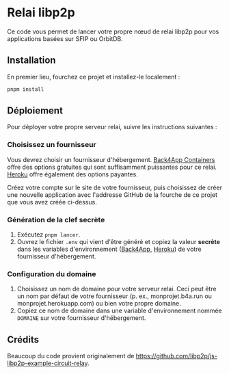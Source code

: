 # Relai libp2p
Ce code vous permet de lancer votre propre nœud de relai libp2p pour vos applications basées sur SFIP ou OrbitDB.

## Installation
En premier lieu, fourchez ce projet et installez-le localement :

```sh
pnpm install
```

## Déploiement
Pour déployer votre propre serveur relai, suivre les instructions suivantes :

### Choisissez un fournisseur
Vous devrez choisir un fournisseur d'hébergement. [Back4App Containers](https://www.back4app.com/docs-containers) offre des options gratuites qui sont suffisamment puissantes pour ce relai. [Heroku](https://devcenter.heroku.com/articles/github-integration) offre également des options payantes.

Créez votre compte sur le site de votre fournisseur, puis choisissez de créer une nouvelle application avec l'addresse GitHub de la fourche de ce projet que vous avez créée ci-dessus.

### Génération de la clef secrète
1. Exécutez `pnpm lancer`.
2. Ouvrez le fichier `.env` qui vient d'être généré et copiez la valeur **secrète** dans les variables d'environnement ([Back4App](https://www.back4app.com/docs-containers/prepare-your-deployment), [Heroku](https://devcenter.heroku.com/articles/config-vars)) de votre fournisseur d'hébergement.

### Configuration du domaine
1. Choisissez un nom de domaine pour votre serveur relai. Ceci peut être un nom par défaut de votre fournisseur (p. ex., monprojet.b4a.run ou monprojet.herokuapp.com) ou bien votre propre domaine.
2. Copiez ce nom de domaine dans une variable d'environnement nommée `DOMAINE` sur votre fournisseur d'hébergement.


## Crédits
Beaucoup du code provient originalement de https://github.com/libp2p/js-libp2p-example-circuit-relay.